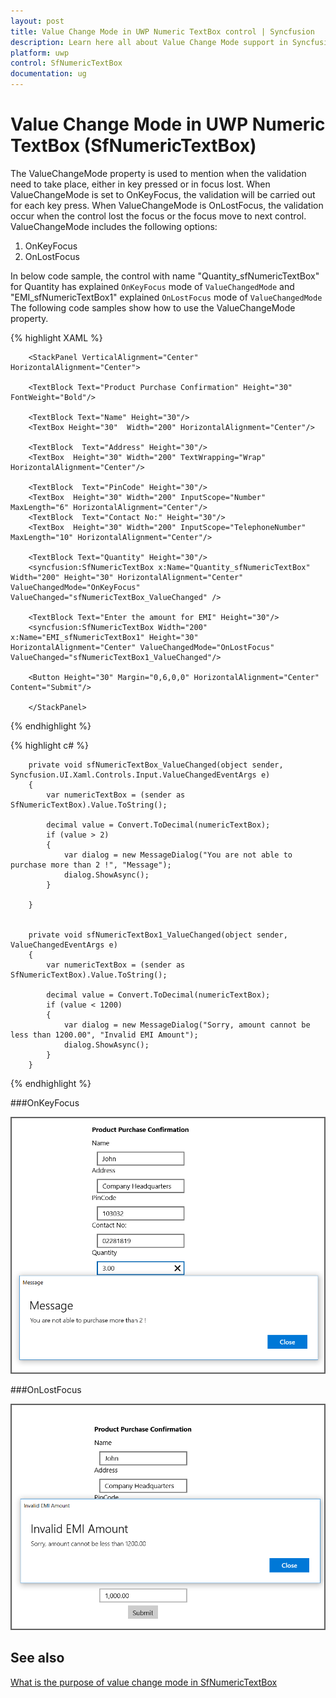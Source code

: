 ```yaml
---
layout: post
title: Value Change Mode in UWP Numeric TextBox control | Syncfusion
description: Learn here all about Value Change Mode support in Syncfusion UWP Numeric TextBox (SfNumericTextBox) control and more.
platform: uwp
control: SfNumericTextBox
documentation: ug
---
```


# Value Change Mode in UWP Numeric TextBox (SfNumericTextBox)

The ValueChangeMode property is used to mention when the validation need to take place, either in key pressed or in focus lost. When ValueChangeMode is set to OnKeyFocus, the validation will be carried out for each key press. When ValueChangeMode is OnLostFocus, the validation occur when the control lost the focus or the focus move to next control. ValueChangeMode includes the following options:

1. OnKeyFocus
2. OnLostFocus



In below code sample, the control with name "Quantity_sfNumericTextBox" for Quantity has explained `OnKeyFocus` mode of `ValueChangedMode` and "EMI_sfNumericTextBox1" explained `OnLostFocus` mode of `ValueChangedMode` The following code samples show how to use the ValueChangeMode property. 



{% highlight XAML %}

   <Grid Background="{ThemeResource ApplicationPageBackgroundThemeBrush}" >
      
        <StackPanel VerticalAlignment="Center" HorizontalAlignment="Center">
 
        <TextBlock Text="Product Purchase Confirmation" Height="30" FontWeight="Bold"/>
 
        <TextBlock Text="Name" Height="30"/>
        <TextBox Height="30"  Width="200" HorizontalAlignment="Center"/>
 
        <TextBlock  Text="Address" Height="30"/>
        <TextBox  Height="30" Width="200" TextWrapping="Wrap" HorizontalAlignment="Center"/>
 
        <TextBlock  Text="PinCode" Height="30"/>
        <TextBox  Height="30" Width="200" InputScope="Number" MaxLength="6" HorizontalAlignment="Center"/>
        <TextBlock  Text="Contact No:" Height="30"/>
        <TextBox  Height="30" Width="200" InputScope="TelephoneNumber" MaxLength="10" HorizontalAlignment="Center"/>
 
        <TextBlock Text="Quantity" Height="30"/>
        <syncfusion:SfNumericTextBox x:Name="Quantity_sfNumericTextBox" Width="200" Height="30" HorizontalAlignment="Center" ValueChangedMode="OnKeyFocus" ValueChanged="sfNumericTextBox_ValueChanged" />
 
        <TextBlock Text="Enter the amount for EMI" Height="30"/>
        <syncfusion:SfNumericTextBox Width="200" x:Name="EMI_sfNumericTextBox1" Height="30" HorizontalAlignment="Center" ValueChangedMode="OnLostFocus" ValueChanged="sfNumericTextBox1_ValueChanged"/>
 
        <Button Height="30" Margin="0,6,0,0" HorizontalAlignment="Center" Content="Submit"/>
 
        </StackPanel>
 </Grid>


{% endhighlight %}








{% highlight c# %}

        private void sfNumericTextBox_ValueChanged(object sender, Syncfusion.UI.Xaml.Controls.Input.ValueChangedEventArgs e)
        {
            var numericTextBox = (sender as SfNumericTextBox).Value.ToString();

            decimal value = Convert.ToDecimal(numericTextBox);
            if (value > 2)
            {
                var dialog = new MessageDialog("You are not able to purchase more than 2 !", "Message");
                dialog.ShowAsync();
            }
            
        }


        private void sfNumericTextBox1_ValueChanged(object sender, ValueChangedEventArgs e)
        {
            var numericTextBox = (sender as SfNumericTextBox).Value.ToString();

            decimal value = Convert.ToDecimal(numericTextBox);
            if (value < 1200)
            {
                var dialog = new MessageDialog("Sorry, amount cannot be less than 1200.00", "Invalid EMI Amount");
                dialog.ShowAsync();
            }
        }


{% endhighlight %}


###OnKeyFocus

![NumericTextBox OnKeyFocus view](Concepts_images/Concepts_img10.png)

###OnLostFocus

![NumericTextBox OnLostFocus view](Concepts_images/Concepts_img11.png)

## See also

[What is the purpose of value change mode in SfNumericTextBox](https://www.syncfusion.com/kb/6960/what-is-the-purpose-of-valuechangemode-in-sfnumerictextbox)
